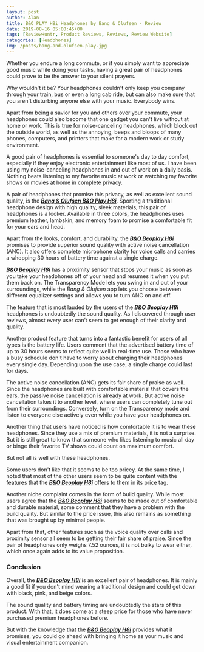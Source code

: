 ```yaml
---
layout: post
author: Alan
title: B&O PLAY H8i Headphones by Bang & Olufsen - Review
date: 2019-08-16 05:00:45+00
tags: [ReviewHuntr, Product Reviews, Reviews, Review Website]
categories: [Headphones]
img: /posts/bang-and-olufsen-play.jpg
---
```


Whether you endure a long commute, or if you simply want to appreciate good music while doing your tasks, having a great pair of headphones could prove to be the answer to your silent prayers.

Why wouldn't it be? Your headphones couldn't only keep you company through your train, bus or even a long cab ride, but can also make sure that you aren't disturbing anyone else with your music. Everybody wins.

Apart from being a savior for you and others over your commute, your headphones could also become that one gadget you can't live without at home or work. This is true for noise-canceling headphones, which block out the outside world, as well as the annoying, beeps and bloops of many phones, computers, and printers that make for a modern work or study environment.

A good pair of headphones is essential to someone's day to day comfort, especially if they enjoy electronic entertainment like most of us. I have been using my noise-canceling headphones in and out of work on a daily basis. Nothing beats listening to my favorite music at work or watching my favorite shows or movies at home in complete privacy.

A pair of headphones that promise this privacy, as well as excellent sound quality, is the [***Bang & Olufsen B&O Play H8i***](https://www.amazon.com/Bang-Olufsen-1645146-Cancellation-Transparency/dp/B078HPHLPR/ref=sr_1_10&tag=reviewhuntr-20). Sporting a traditional headphone design with high quality, sleek materials, this pair of headphones is a looker. Available in three colors, the headphones uses premium leather, lambskin, and memory foam to promise a comfortable fit for your ears and head.

Apart from the looks, comfort, and durability, the [***B&O Beoplay H8i***](https://www.amazon.com/Bang-Olufsen-1645146-Cancellation-Transparency/dp/B078HPHLPR/ref=sr_1_10&tag=reviewhuntr-20) promises to provide superior sound quality with active noise cancellation (ANC). It also offers complete microphone clarity for voice calls and carries a whopping 30 hours of battery time against a single charge.

[***B&O Beoplay H8i***](https://www.amazon.com/Bang-Olufsen-1645146-Cancellation-Transparency/dp/B078HPHLPR/ref=sr_1_10&tag=reviewhuntr-20) has a proximity sensor that stops your music as soon as you take your headphones off of your head and resumes it when you put them back on. The Transparency Mode lets you swing in and out of your surroundings, while the *Bang & Olufsen* app lets you choose between different equalizer settings and allows you to turn ANC on and off.

The feature that is most lauded by the users of the [***B&O Beoplay H8i***](https://www.amazon.com/Bang-Olufsen-1645146-Cancellation-Transparency/dp/B078HPHLPR/ref=sr_1_10&tag=reviewhuntr-20) headphones is undoubtedly the sound quality. As I discovered through user reviews, almost every user can’t seem to get enough of their clarity and quality.

Another product feature that turns into a fantastic benefit for users of all types is the battery life. Users comment that the advertised battery time of up to 30 hours seems to reflect quite well in real-time use. Those who have a busy schedule don't have to worry about charging their headphones every single day. Depending upon the use case, a single charge could last for days.

The active noise cancellation (ANC) gets its fair share of praise as well. Since the headphones are built with comfortable material that covers the ears, the passive noise cancellation is already at work. But active noise cancellation takes it to another level, where users can completely tune out from their surroundings. Conversely, turn on the Transparency mode and listen to everyone else actively even while you have your headphones on.

Another thing that users have noticed is how comfortable it is to wear these headphones. Since they use a mix of premium materials, it is not a surprise. But it is still great to know that someone who likes listening to music all day or binge their favorite TV shows could count on maximum comfort.  

But not all is well with these headphones.

Some users don't like that it seems to be too pricey. At the same time, I noted that most of the other users seem to be quite content with the features that the [***B&O Beoplay H8i***](https://www.amazon.com/Bang-Olufsen-1645146-Cancellation-Transparency/dp/B078HPHLPR/ref=sr_1_10&tag=reviewhuntr-20) offers to them in its price tag.

Another niche complaint comes in the form of build quality. While most users agree that the [***B&O Beoplay H8i***](https://www.amazon.com/Bang-Olufsen-1645146-Cancellation-Transparency/dp/B078HPHLPR/ref=sr_1_10&tag=reviewhuntr-20) seems to be made out of comfortable and durable material, some comment that they have a problem with the build quality. But similar to the price issue, this also remains as something that was brought up by minimal people.

Apart from that, other features such as the voice quality over calls and proximity sensor all seem to be getting their fair share of praise. Since the pair of headphones only weighs 7.52 ounces, it is not bulky to wear either, which once again adds to its value proposition.

### Conclusion

Overall, the [***B&O Beoplay H8i***](https://www.amazon.com/Bang-Olufsen-1645146-Cancellation-Transparency/dp/B078HPHLPR/ref=sr_1_10&tag=reviewhuntr-20) is an excellent pair of headphones. It is mainly a good fit if you don't mind wearing a traditional design and could get down with black, pink, and beige colors.

The sound quality and battery timing are undoubtedly the stars of this product. With that, it does come at a steep price for those who have never purchased premium headphones before.

But with the knowledge that the [***B&O Beoplay H8i***](https://www.amazon.com/Bang-Olufsen-1645146-Cancellation-Transparency/dp/B078HPHLPR/ref=sr_1_10&tag=reviewhuntr-20) provides what it promises, you could go ahead with bringing it home as your music and visual entertainment companion.
